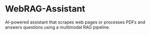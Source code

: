 # WebRAG-Assistant
AI-powered assistant that scrapes web pages or processes PDFs and answers questions using a multimodal RAG pipeline.
